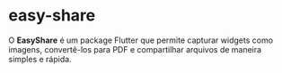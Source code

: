 # easy-share
O **EasyShare** é um package Flutter que permite capturar widgets como imagens, convertê-los para PDF e compartilhar arquivos de maneira simples e rápida.
